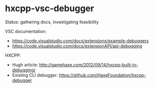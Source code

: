 # hxcpp-vsc-debugger

Status: gathering docs, investigating feasibility

VSC documentation: 
- https://code.visualstudio.com/docs/extensions/example-debuggers
- https://code.visualstudio.com/docs/extensionAPI/api-debugging

HXCPP:
- Hugh article: http://gamehaxe.com/2012/09/14/hxcpp-built-in-debugging/
- Existing CLI debugger: https://github.com/HaxeFoundation/hxcpp-debugger
